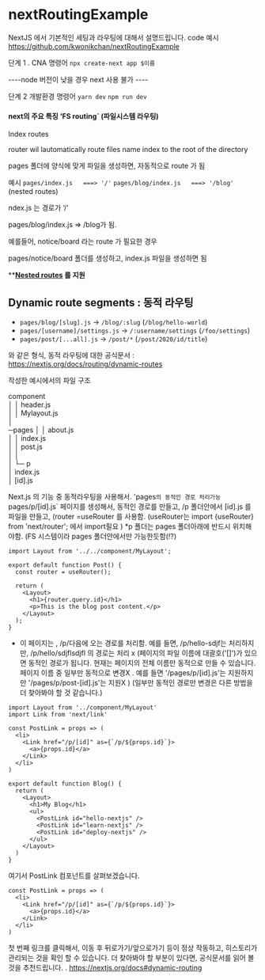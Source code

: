 # nextRoutingExample

NextJS 에서 기본적인 세팅과 라우팅에 대해서 설명드립니다. 
code 예시
<a>https://github.com/kwonikchan/nextRoutingExample</a>


단계 1 . 
CNA 명령어 
```npx create-next app $이름```

----node 버전이 낮을 경우 next 사용 불가 ----

단계 2
개발환경 명령어
```yarn dev```
```npm run dev```

<h4>next의 주요 특징 ‘FS routing` (파일시스템 라우팅) </h4>

Index routes 

router wil lautomatically route files name index to the root of the directory 

pages 폴더에 양식에 맞게 파일을 생성하면, 자동적으로 route 가 됨

예시
```pages/index.js   ===> '/'```
```pages/blog/index.js   ===> '/blog' ``` (nested routes)

ndex.js 는 경로가 ‘/’

pages/blog/index.js ⇒ /blog가 됨. 

예를들어, notice/board 라는 route 가 필요한 경우

pages/notice/board 폴더를 생성하고, index.js 파일을 생성하면 됨 

****[Nested routes](https://nextjs.org/docs/routing/introduction#nested-routes) 를 지원**


<h2> Dynamic route segments : 동적 라우팅 </h2>

- `pages/blog/[slug].js` → `/blog/:slug` (`/blog/hello-world`)
- `pages/[username]/settings.js` → `/:username/settings` (`/foo/settings`)
- `pages/post/[...all].js` → `/post/*` (`/post/2020/id/title`)

와 같은 형식, 동적 라우팅에 대한 공식문서 : https://nextjs.org/docs/routing/dynamic-routes



작성한 예시에서의 파일 구조 

component<br>
│  │   header.js<br>
│  │   Mylayout.js<br>
│ <br>
─pages
│  │  about.js <br/>
│  │  index.js<br>
│  │  post.js<br>
│  │ <br>
│  └─ p<br>
│          index.js<br>
│          [id].js<br>



Next.js 의 기능 중 동적라우팅을 사용해서. 'pages`의 동적인 경로 처리가능
`pages/p/[id].js` 페이지를 생성해서, 동적인 경로를 만들고, /p 폴더안에서 [id].js 를 파일을 만들고, 
(router =useRouter 를 사용함. (useRouter는 import {useRouter} from 'next/router';
에서 import필요 ) 
*p 폴더는 pages 폴더아래에 반드시 위치해야함. (FS 시스템이라 pages 폴더안에서만 가능한듯함(!?)

```import { useRouter } from 'next/router';
import Layout from '../../component/MyLayout';

export default function Post() {
  const router = useRouter();

  return (
    <Layout>
      <h1>{router.query.id}</h1>
      <p>This is the blog post content.</p>
    </Layout>
  );
}
```
* 이 페이지는 , /p/다음에 오는 경로를 처리함. 예를 들면, /p/hello-sdjf는 처리하지만, /p/hello/sdjflsdjfl 의 경로는 처리 x 
(페이지의 파일 이름에 대괄호('[]')가 있으면 동적인 경로가 됩니다. 현재는 페이지의 전체 이름만 동적으로 만들 수 있습니다. 페이지 이름 중 일부만 동적으로 변경X
. 예를 들면 '/pages/p/[id].js'는 지원하지만 '/pages/p/post-[id].js'는 지원X ) (일부만 동적인 경로만 변경은 다른 방법을 더 찾아봐야 할 것 같습니다.) 


```
import Layout from '../component/MyLayout'
import Link from 'next/link'

const PostLink = props => (
  <li>
    <Link href="/p/[id]" as={`/p/${props.id}`}>
      <a>{props.id}</a>
    </Link>
  </li>
)

export default function Blog() {
  return (
    <Layout>
      <h1>My Blog</h1>
      <ul>
        <PostLink id="hello-nextjs" />
        <PostLink id="learn-nextjs" />
        <PostLink id="deploy-nextjs" />
      </ul>
    </Layout>
  )
}
```
여기서 PostLink 컴포넌트를 살펴보겠습니다. 
```
const PostLink = props => (
  <li>
    <Link href="/p/[id]" as={`/p/${props.id}`}>
      <a>{props.id}</a>
    </Link>
  </li>
)
```
첫 번째 링크를 클릭해서, 이동 후 뒤로가기/앞으로가기 등이 정상 작동하고, 히스토리가 관리되는 것을 확인 할 수 있습니다. 
더 찾아봐야 할 부분이 있다면, 공식문서를 읽어 볼 것을 추천드립니다. .
https://nextjs.org/docs#dynamic-routing  



